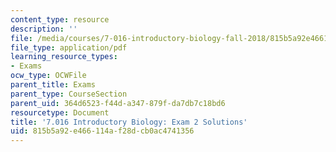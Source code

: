 ```yaml
---
content_type: resource
description: ''
file: /media/courses/7-016-introductory-biology-fall-2018/815b5a92e466114af28dcb0ac4741356_MIT7_016F18exam2_soln.pdf
file_type: application/pdf
learning_resource_types:
- Exams
ocw_type: OCWFile
parent_title: Exams
parent_type: CourseSection
parent_uid: 364d6523-f44d-a347-879f-da7db7c18bd6
resourcetype: Document
title: '7.016 Introductory Biology: Exam 2 Solutions'
uid: 815b5a92-e466-114a-f28d-cb0ac4741356
---
```

